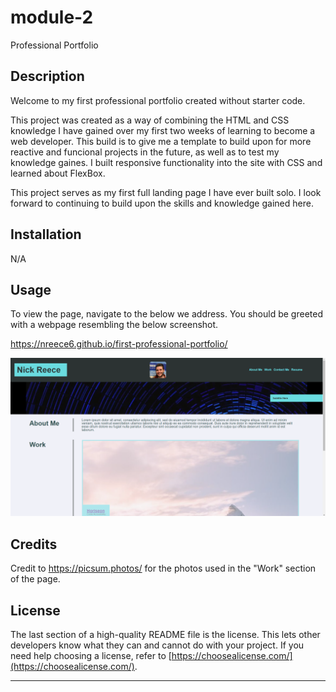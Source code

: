 # module-2
Professional Portfolio

## Description

Welcome to my first professional portfolio created without starter code. 

This project was created as a way of combining the HTML and CSS knowledge I have gained over my first two weeks of learning to become a web developer. This build is to give me a template to build upon for more reactive and funcional projects in the future, as well as to test my knowledge gaines. I built responsive functionality into the site with CSS and learned about FlexBox.

This project serves as my first full landing page I have ever built solo. I look forward to continuing to build upon the skills and knowledge gained here.

## Installation

N/A

## Usage

To view the page, navigate to the below we address. You should be greeted with a webpage resembling the below screenshot.

https://nreece6.github.io/first-professional-portfolio/

![alt text](assets/photos/portfolio-landing-page.PNG)


## Credits

Credit to https://picsum.photos/ for the photos used in the "Work" section of the page.

## License

The last section of a high-quality README file is the license. This lets other developers know what they can and cannot do with your project. If you need help choosing a license, refer to [https://choosealicense.com/](https://choosealicense.com/).

---

